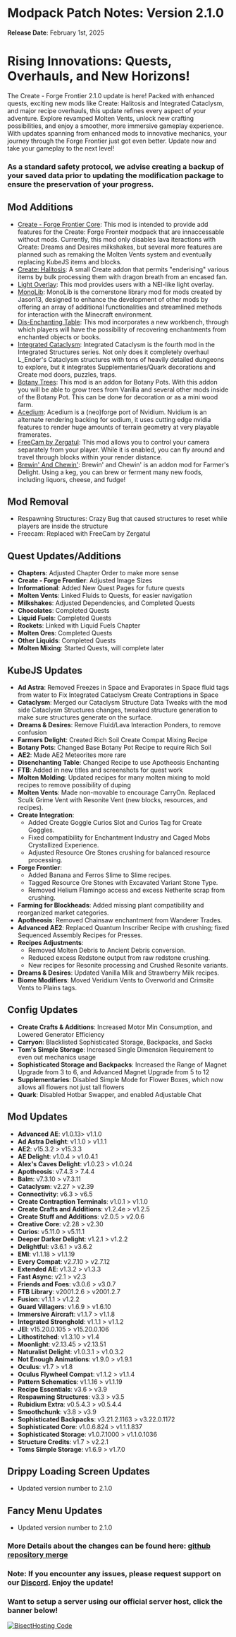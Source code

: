 # Modpack Patch Notes: Version 2.1.0
**Release Date**: February 1st, 2025

# Rising Innovations: Quests, Overhauls, and New Horizons!

The Create - Forge Frontier 2.1.0 update is here! Packed with enhanced quests, exciting new mods like Create: Halitosis and Integrated Cataclysm, and major recipe overhauls, this update refines every aspect of your adventure. Explore revamped Molten Vents, unlock new crafting possibilities, and enjoy a smoother, more immersive gameplay experience. With updates spanning from enhanced mods to innovative mechanics, your journey through the Forge Frontier just got even better. Update now and take your gameplay to the next level!

### As a standard safety protocol, we advise creating a backup of your saved data prior to updating the modification package to ensure the preservation of your progress.

## Mod Additions
- [Create - Forge Frontier Core](https://www.curseforge.com/minecraft/mc-mods/forge-frontier-core): This mod is intended to provide add features for the Create: Forge Fronteir modpack that are innaccessable without mods. Currently, this mod only disables lava iteractions with Create: Dreams and Desires milkshakes, but several more features are planned such as remaking the Molten Vents system and eventually replacing KubeJS items and blocks.
- [Create: Halitosis](https://www.curseforge.com/minecraft/mc-mods/create-halitosis-create-halitosis): A small Create addon that permits "enderising" various items by bulk processing them with dragon breath from an encased fan.
- [Light Overlay](https://www.curseforge.com/minecraft/mc-mods/light-overlay): This mod provides users with a NEI-like light overlay.
- [MonoLib](https://www.curseforge.com/minecraft/mc-mods/monolib): MonoLib is the cornerstone library mod for mods created by Jason13, designed to enhance the development of other mods by offering an array of additional functionalities and streamlined methods for interaction with the Minecraft environment.
- [Dis-Enchanting Table](https://www.curseforge.com/minecraft/mc-mods/dis-enchanting-table): This mod incorporates a new workbench, through which players will have the possibility of recovering enchantments from enchanted objects or books.
- [Integrated Cataclysm](https://www.curseforge.com/minecraft/mc-mods/integrated-cataclysm): Integrated Cataclysm is the fourth mod in the Integrated Structures series. Not only does it completely overhaul L_Ender's Cataclysm structures with tons of heavily detailed dungeons to explore, but it integrates Supplementaries/Quark decorations and Create mod doors, puzzles, traps.
- [Botany Trees](https://www.curseforge.com/minecraft/mc-mods/botany-trees): This mod is an addon for Botany Pots. With this addon you will be able to grow trees from Vanilla and several other mods inside of the Botany Pot. This can be done for decoration or as a mini wood farm.
- [Acedium](https://github.com/ferriarnus/acedium/tree/1.20.1-neoforge?tab=License-1-ov-file): Acedium is a (neo)forge port of Nvidium. Nvidium is an alternate rendering backing for sodium, it uses cutting edge nvidia features to render huge amounts of terrain geometry at very playable framerates.
- [FreeCam by Zergatul](https://www.curseforge.com/minecraft/mc-mods/freecam-by-zergatul): This mod allows you to control your camera separately from your player. While it is enabled, you can fly around and travel through blocks within your render distance.
- [Brewin' And Chewin'](https://www.curseforge.com/minecraft/mc-mods/brewin-and-chewin): Brewin' and Chewin' is an addon mod for Farmer's Delight. Using a keg, you can brew or ferment many new foods, including liquors, cheese, and fudge!

## Mod Removal
- Respawning Structures: Crazy Bug that caused structures to reset while players are inside the structure
- Freecam: Replaced with FreeCam by Zergatul

## Quest Updates/Additions
- **Chapters**: Adjusted Chapter Order to make more sense
- **Create - Forge Frontier**: Adjusted Image Sizes
- **Informational**: Added New Quest Pages for future quests
- **Molten Vents**: Linked Fluids to Quests, for easier navigation
- **Milkshakes**: Adjusted Dependencies, and Completed Quests
- **Chocolates**: Completed Quests 
- **Liquid Fuels**: Completed Quests
- **Rockets**: Linked with Liquid Fuels Chapter
- **Molten Ores**: Completed Quests
- **Other Liquids**: Completed Quests
- **Molten Mixing**: Started Quests, will complete later

## KubeJS Updates
- **Ad Astra**: Removed Freezes in Space and Evaporates in Space fluid tags from water to Fix Integrated Cataclysm Create Contraptions in Space
- **Cataclysm**: Merged our Cataclysm Structure Data Tweaks with the mod side Cataclysm Structures changes, tweaked structure generation to make sure structures generate on the surface.
- **Dreams & Desires**: Remove Fluid/Lava Interaction Ponders, to remove confusion
- **Farmers Delight**: Created Rich Soil Create Compat Mixing Recipe
- **Botany Pots**: Changed Base Botany Pot Recipe to require Rich Soil
- **AE2**: Made AE2 Meteorites more rare
- **Disenchanting Table**: Changed Recipe to use Apotheosis Enchanting
- **FTB**: Added in new titles and screenshots for quest work
- **Molten Molding**: Updated recipes for many molten mixing to mold recipes to remove possibility of duping
- **Molten Vents**: Made non-movable to encourage CarryOn. Replaced Sculk Grime Vent with Resonite Vent (new blocks, resources, and recipes).
- **Create Integration**:
  - Added Create Goggle Curios Slot and Curios Tag for Create Goggles.
  - Fixed compatibility for Enchantment Industry and Caged Mobs Crystallized Experience.
  - Adjusted Resource Ore Stones crushing for balanced resource processing.
- **Forge Frontier**:
  - Added Banana and Ferros Slime to Slime recipes.
  - Tagged Resource Ore Stones with Excavated Variant Stone Type.
  - Removed Helium Flamingo access and excess Netherite scrap from crushing.
- **Farming for Blockheads**: Added missing plant compatibility and reorganized market categories.
- **Apotheosis**: Removed Chainsaw enchantment from Wanderer Trades.
- **Advanced AE2**: Replaced Quantum Inscriber Recipe with crushing; fixed Sequenced Assembly Recipes for Presses.
- **Recipes Adjustments**:
  - Removed Molten Debris to Ancient Debris conversion.
  - Reduced excess Redstone output from raw redstone crushing.
  - New recipes for Resonite processing and Crushed Resonite variants.
- **Dreams & Desires**: Updated Vanilla Milk and Strawberry Milk recipes.
- **Biome Modifiers**: Moved Veridium Vents to Overworld and Crimsite Vents to Plains tags.

## Config Updates
- **Create Crafts & Additions**: Increased Motor Min Consumption, and Lowered Generator Efficiency
- **Carryon**: Blacklisted Sophisticated Storage, Backpacks, and Sacks
- **Tom's Simple Storage**: Increased Single Dimension Requirement to even out mechanics usage
- **Sophisticated Storage and Backpacks**: Increased the Range of Magnet Upgrade from 3 to 6, and Advanced Magnet Upgrade from 5 to 12
- **Supplementaries**: Disabled Simple Mode for Flower Boxes, which now allows all flowers not just tall flowers
- **Quark**: Disabled Hotbar Swapper, and enabled Adjustable Chat

## Mod Updates
- **Advanced AE**: v1.0.13> v1.1.0
- **Ad Astra Delight**: v1.1.0 > v1.1.1
- **AE2**: v15.3.2 > v15.3.3
- **AE Delight**: v1.0.4 > v1.0.4.1
- **Alex's Caves Delight**: v1.0.23 > v1.0.24
- **Apotheosis**: v7.4.3 > 7.4.4
- **Balm**: v7.3.10 > v7.3.11
- **Cataclysm**: v2.27 > v2.39
- **Connectivity**: v6.3 > v6.5
- **Create Contraption Terminals**: v1.0.1 > v1.1.0 
- **Create Crafts and Additions**: v1.2.4e > v1.2.5
- **Create Stuff and Additions**: v2.0.5 > v2.0.6
- **Creative Core**: v2.28 > v2.30
- **Curios**: v5.11.0 > v5.11.1
- **Deeper Darker Delight**: v1.2.1 > v1.2.2
- **Delightful**: v3.6.1 > v3.6.2
- **EMI**: v1.1.18 > v1.1.19
- **Every Compat**: v2.7.10 > v2.7.12
- **Extended AE**: v1.3.2 > v1.3.3
- **Fast Async**: v2.1 > v2.3
- **Friends and Foes**: v3.0.6 > v3.0.7
- **FTB Library**: v2001.2.6 > v2001.2.7
- **Fusion**: v1.1.1 > v1.2.2
- **Guard Villagers**: v1.6.9 > v1.6.10
- **Immersive Aircraft**: v1.1.7 > v1.1.8
- **Integrated Stronghold**: v1.1.1 > v1.1.2
- **JEI**: v15.20.0.105 > v15.20.0.106
- **Lithostitched**: v1.3.10 > v1.4
- **Moonlight**: v2.13.45 > v2.13.51
- **Naturalist Delight**: v1.0.3.1 > v1.0.3.2
- **Not Enough Animations**: v1.9.0 > v1.9.1
- **Oculus**: v1.7 > v1.8
- **Oculus Flywheel Compat**: v1.1.2 > v1.1.4
- **Pattern Schematics**: v1.1.16 > v1.1.19
- **Recipe Essentials**: v3.6 > v3.9
- **Respawning Structures**: v3.3 > v3.5
- **Rubidium Extra**: v0.5.4.3 > v0.5.4.4
- **Smoothchunk**: v3.8 > v3.9
- **Sophisticated Backpacks**: v3.21.2.1163 > v3.22.0.1172
- **Sophisticated Core**: v1.0.6.824 > v1.1.1.837
- **Sophisticated Storage**: v1.0.7.1000 > v1.1.0.1036
- **Structure Credits**: v1.7 > v2.2.1
- **Toms Simple Storage**: v1.6.9 > v1.7.0

## Drippy Loading Screen Updates
- Updated version number to 2.1.0
## Fancy Menu Updates
- Updated version number to 2.1.0

### More Details about the changes can be found here: [github repository merge](https://github.com/M0nkeyPr0grammer/Create-Forge-Frontier/pull/?)

### Note: If you encounter any issues, please request support on our [Discord](https://discord.gg/quenZthXgy). Enjoy the update!

### Want to setup a server using our official server host, click the banner below!
[![BisectHosting Code](https://raw.githubusercontent.com/M0nkeyPr0grammer/Landscapes-Reimagined/main/BH_Landscape_Reimagined.png)](https://bisecthosting.com/M0nkeyPr0grammer?r=curseforge+chanelog)